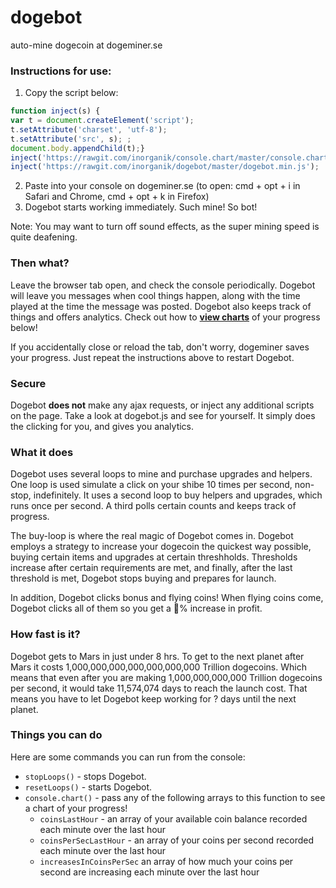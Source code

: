# dogebot
auto-mine dogecoin at dogeminer.se

### Instructions for use:
1. Copy the script below:
``` js
function inject(s) {
var t = document.createElement('script');
t.setAttribute('charset', 'utf-8');
t.setAttribute('src', s); ;
document.body.appendChild(t);}
inject('https://rawgit.com/inorganik/console.chart/master/console.chart.js');
inject('https://rawgit.com/inorganik/dogebot/master/dogebot.min.js');

```
2. Paste into your console on dogeminer.se (to open: cmd + opt + i in Safari and Chrome, cmd + opt + k in Firefox)
3. Dogebot starts working immediately. Such mine! So bot!

Note: You may want to turn off sound effects, as the super mining speed is quite deafening.

### Then what?
Leave the browser tab open, and check the console periodically. Dogebot will leave you messages when cool things happen, along with the time played at the time the message was posted. Dogebot also keeps track of things and offers analytics. Check out how to **[view charts](#functions)** of your progress below! 

If you accidentally close or reload the tab, don't worry, dogeminer saves your progress. Just repeat the instructions above to restart Dogebot. 

### Secure
Dogebot **does not** make any ajax requests, or inject any additional scripts on the page. Take a look at dogebot.js and see for yourself. It simply does the clicking for you, and gives you analytics.

### What it does
Dogebot uses several loops to mine and purchase upgrades and helpers. One loop is used simulate a click on your shibe 10 times per second, non-stop, indefinitely. It uses a second loop to buy helpers and upgrades, which runs once per second. A third polls certain counts and keeps track of progress.

The buy-loop is where the real magic of Dogebot comes in. Dogebot employs a strategy to increase your dogecoin the quickest way possible, buying certain items and upgrades at certain threshholds. Thresholds increase after certain requirements are met, and finally, after the last threshold is met, Dogebot stops buying and prepares for launch.

In addition, Dogebot clicks bonus and flying coins! When flying coins come, Dogebot clicks all of them so you get a :100:% increase in profit.

### How fast is it?
Dogebot gets to Mars in just under 8 hrs. To get to the next planet after Mars it costs 1,000,000,000,000,000,000,000 Trillion dogecoins. Which means that even after you are making 1,000,000,000,000 Trillion dogecoins per second, it would take 11,574,074 days to reach the launch cost. That means you have to let Dogebot keep working for ? days until the next planet.

### Things you can do <a name="functions"></a>
Here are some commands you can run from the console:
- `stopLoops()` - stops Dogebot.
- `resetLoops()` - starts Dogebot.
- `console.chart()` - pass any of the following arrays to this function to see a chart of your progress!
	- `coinsLastHour` - an array of your available coin balance recorded each minute over the last hour
	- `coinsPerSecLastHour` - an array of your coins per second recorded each minute over the last hour
	- `increasesInCoinsPerSec` an array of how much your coins per second are increasing each minute over the last hour



